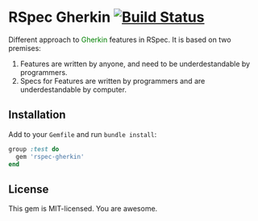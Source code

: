 # RSpec Gherkin [![Build Status][travis-img-url]][travis-url]

[travis-img-url]: https://travis-ci.org/sheerun/rspec-gherkin.png
[travis-url]: https://travis-ci.org/rspec-gherkin

Different approach to <font color="green">Gherkin</font> features in RSpec. It is based on two premises:

1. Features are written by anyone, and need to be underdestandable by programmers.
2. Specs for Features are written by programmers and are underdestandable by computer.

## Installation

Add to your `Gemfile` and run `bundle install`:

```ruby
group :test do
  gem 'rspec-gherkin'
end
```

## License

This gem is MIT-licensed. You are awesome.
